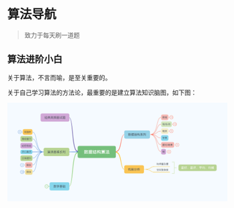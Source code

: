 # 算法导航

> 致力于每天刷一道题

## 算法进阶小白

关于算法，不言而喻，是至关重要的。

关于自己学习算法的方法论，最重要的是建立算法知识脑图，如下图：

![algo](https://github.com/Wangbaoqi/blogImgs/blob/master/nateImgs/algorithm/algo.png?raw=true)
